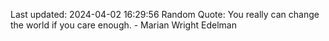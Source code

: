 Last updated: 2024-04-02 16:29:56
Random Quote: You really can change the world if you care enough. - Marian Wright Edelman